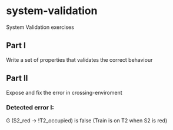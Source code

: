 # system-validation
System Validation exercises

## Part I
Write a set of properties that validates the correct behaviour 

## Part II
Expose and fix the error in crossing-enviroment

### Detected error I:
G (S2_red -> !T2_occupied)  is false  (Train is on T2 when S2 is red)






